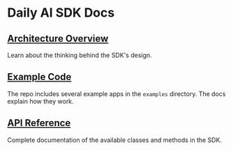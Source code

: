# Daily AI SDK Docs

## [Architecture Overview](architecture.md)

Learn about the thinking behind the SDK's design.

## [Example Code](examples/)

The repo includes several example apps in the `examples` directory. The docs explain how they work.

## [API Reference](api/)

Complete documentation of the available classes and methods in the SDK.
